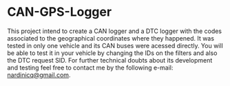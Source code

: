 # CAN-GPS-Logger
This project intend to create a CAN logger and a DTC logger with the codes associated to the geographical coordinates where they happened.
It was tested in only one vehicle and its CAN buses were acessed directly.
You will be able to test it in your vehicle by changing the IDs on the filters and also the DTC request SID.
For further technical doubts about its development and testing feel free to contact me by the following e-mail: nardinicq@gmail.com.
